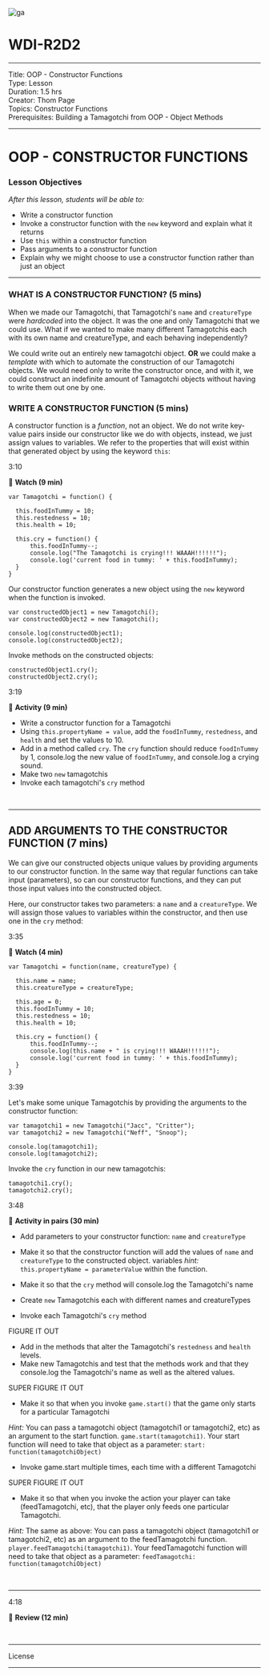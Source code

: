 ![ga](http://mobbook.generalassemb.ly/ga_cog.png)

# WDI-R2D2

<hr>
Title: OOP - Constructor Functions<br>
Type: Lesson<br>
Duration: 1.5 hrs<br>
Creator: Thom Page<br>
Topics: Constructor Functions<br>
Prerequisites: Building a Tamagotchi from OOP - Object Methods
<hr>

# OOP - CONSTRUCTOR FUNCTIONS

### Lesson Objectives
_After this lesson, students will be able to:_

- Write a constructor function
- Invoke a constructor function with the `new` keyword and explain what it returns
- Use `this` within a constructor function
- Pass arguments to a constructor function
- Explain why we might choose to use a constructor function rather than just an object


<hr>


### WHAT IS A CONSTRUCTOR FUNCTION? (5 mins)

When we made our Tamagotchi, that Tamagotchi's `name` and `creatureType` were _hardcoded_ into the object. It was the one and only Tamagotchi that we could use. What if we wanted to make many different Tamagotchis each with its own name and creatureType, and each behaving independently? 

We could write out an entirely new tamagotchi object. **OR** we could make a _template_ with which to automate the construction of our Tamagotchi objects. We would need only to write the constructor once, and with it, we could construct an indefinite amount of Tamagotchi objects without having to write them out one by one.


### WRITE A CONSTRUCTOR FUNCTION (5 mins)

A constructor function is a _function_, not an object. We do not write key-value pairs inside our constructor like we do with objects, instead, we just assign values to variables. We refer to the properties that will exist within that generated object by using the keyword `this`:

3:10

&#x1F535; **Watch (9 min)**

```
var Tamagotchi = function() {

  this.foodInTummy = 10;
  this.restedness = 10;
  this.health = 10;

  this.cry = function() {
      this.foodInTummy--;
      console.log("The Tamagotchi is crying!!! WAAAH!!!!!!");
      console.log('current food in tummy: ' + this.foodInTummy);
  }
}
```

Our constructor function generates a new object using the `new` keyword when the function is invoked. 

```
var constructedObject1 = new Tamagotchi();
var constructedObject2 = new Tamagotchi();
```

```
console.log(constructedObject1);
console.log(constructedObject2);
```

Invoke methods on the constructed objects:

```
constructedObject1.cry();
constructedObject2.cry();
```

3:19 

&#x1F535; **Activity (9 min)**

* Write a constructor function for a Tamagotchi
* Using `this.propertyName = value`, add the `foodInTummy`, `restedness`, and `health` and set the values to 10.
* Add in a method called `cry`. The `cry` function should reduce `foodInTummy` by 1, console.log the new value of `foodInTummy`, and console.log a crying sound.
* Make two `new` tamagotchis
* Invoke each tamagotchi's `cry` method

<br>
<hr>

## ADD ARGUMENTS TO THE CONSTRUCTOR FUNCTION (7 mins)

We can give our constructed objects unique values by providing arguments to our constructor function. In the same way that regular functions can take input (parameters), so can our constructor functions, and they can put those input values into the constructed object.

Here, our constructor takes two parameters: a `name` and a `creatureType`. We will assign those values to variables within the constructor, and then use one in the `cry` method:

3:35

&#x1F535; **Watch (4 min)**

```
var Tamagotchi = function(name, creatureType) {

  this.name = name;
  this.creatureType = creatureType;

  this.age = 0;
  this.foodInTummy = 10;
  this.restedness = 10;
  this.health = 10;

  this.cry = function() {
      this.foodInTummy--;
      console.log(this.name + " is crying!!! WAAAH!!!!!!");
      console.log('current food in tummy: ' + this.foodInTummy);
  }
}
```

3:39

Let's make some unique Tamagotchis by providing the arguments to the constructor function:

```
var tamagotchi1 = new Tamagotchi("Jacc", "Critter");
var tamagotchi2 = new Tamagotchi("Neff", "Snoop");

console.log(tamagotchi1);
console.log(tamagotchi2);
```

Invoke the `cry` function in our new tamagotchis:

```
tamagotchi1.cry();
tamagotchi2.cry();

```

3:48

&#x1F535; **Activity in pairs (30 min)**

* Add parameters to your constructor function: `name` and `creatureType`
* Make it so that the constructor function will add the values of `name` and `creatureType` to the constructed object. variables _hint:_ `this.propertyName = parameterValue` within the function.  
* Make it so that the `cry` method will console.log the Tamagotchi's name

* Create `new` Tamagotchis each with different names and creatureTypes
* Invoke each Tamagotchi's `cry` method

FIGURE IT OUT

* Add in the methods that alter the Tamagotchi's `restedness` and `health` levels.
* Make new Tamagotchis and test that the methods work and that they console.log the Tamagotchi's name as well as the altered values.

SUPER FIGURE IT OUT

* Make it so that when you invoke `game.start()` that the game only starts for a particular Tamagotchi

_Hint:_ You can pass a tamagotchi object (tamagotchi1 or tamagotchi2, etc) as an argument to the start function. `game.start(tamagotchi1)`. Your start function will need to take that object as a parameter: `start: function(tamagotchiObject)`

* Invoke game.start multiple times, each time with a different Tamagotchi


SUPER FIGURE IT OUT

* Make it so that when you invoke the action your player can take (feedTamagotchi, etc), that the player only feeds one particular Tamagotchi.

_Hint:_ The same as above: You can pass a tamagotchi object (tamagotchi1 or tamagotchi2, etc) as an argument to the feedTamagotchi function. `player.feedTamagotchi(tamagotchi1)`. Your feedTamagotchi function will need to take that object as a parameter: `feedTamagotchi: function(tamagotchiObject)`

<br>
<hr>

4:18

&#x1F535; **Review (12 min)**

<br>
<hr>
License
<hr>






